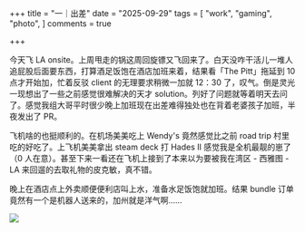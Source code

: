 +++
title = "一｜出差"
date = "2025-09-29"
tags = [
    "work",
    "gaming",
    "photo",
]
comments = true

+++

今天飞 LA onsite。上周甩走的锅这周回旋镖又飞回来了。白天没咋干活儿一堆人追屁股后面要东西，打算酒足饭饱在酒店加班来着，结果看「The Pitt」拖延到 10 点才开始加，忙着反驳 client 的无理要求稍微一加就 12：30 了，叹气。倒是灵光一现想出了一些之前感觉很难解决的天才 solution。列好了问题就等着明天去问了。感觉我组大哥平时很少晚上加班现在出差难得独处也在背着老婆孩子加班，半夜发出了 PR。

飞机啥的也挺顺利的。在机场美美吃上 Wendy's 竟然感觉比之前 road trip 村里吃的好吃了。上飞机美美拿出 steam deck 打 Hades II 感觉我是全机最靓的崽了（0 人在意）。甚至下来一看还在飞机上接到了本来以为要被我在湾区 - 西雅图 - LA 来回遛的去取礼物的皮克敏，真不错。

晚上在酒店点上外卖顺便便利店叫上水，准备水足饭饱就加班。结果 bundle 订单竟然有一个是机器人送来的，加州就是洋气啊…… 

![](https://media.douchi.space/douchi/media_attachments/files/115/290/490/376/850/050/original/f44a6d93569b9a40.jpg)